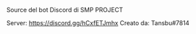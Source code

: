Source del bot Discord di SMP PROJECT

Server: https://discord.gg/hCxfETJmhx
Creato da: Tansbu#7814
